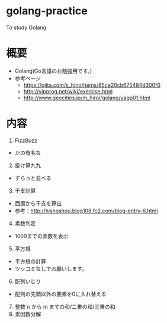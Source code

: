 # golang-practice
To study Golang

# 概要
- Golang(Go言語のお勉強用です。)
- 参考ページ
  - https://qiita.com/s_hino/items/85ce20cb675484d300f0
  - http://vipprog.net/wiki/exercise.html
  - http://www.geocities.jp/m_hiroi/golang/yagp01.html

# 内容
1. FizzBuzz
  - かの有名な
2. 掛け算九九
  - ずらっと並べる
3. 干支計算
  - 西暦から干支を算出
  - 参考：http://hishoshou.blog108.fc2.com/blog-entry-6.html
4. 素数判定
  - 1000までの素数を表示
5. 平方根
  - 平方根の計算
  - ツッコミなしでお願いします。
6. 配列いじり
  - 配列の先頭以外の要素を0に入れ替える
7. 整数 n から m までの和/二乗の和/三乗の和
8. 素因数分解
